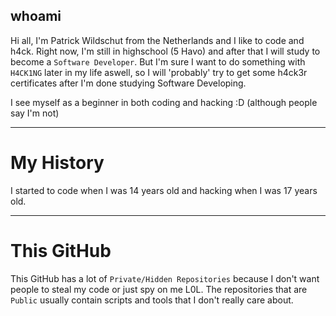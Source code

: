 ## whoami

Hi all, I'm Patrick Wildschut from the Netherlands and I like to code and h4ck. Right now, I'm still in highschool (5 Havo) and after that I will study to become a `Software Developer`. But I'm sure I want to do something with `H4CK1NG` later in my life aswell, so I will 'probably' try to get some h4ck3r certificates after I'm done studying Software Developing.

I see myself as a beginner in both coding and hacking :D (although people say I'm not)

------------------------------------------------------------------

# My History
I started to code when I was 14 years old and hacking when I was 17 years old.

-------------------------------------------------------------

# This GitHub
This GitHub has a lot of `Private/Hidden Repositories` because I don't want people to steal my code or just spy on me L0L. The repositories that are `Public` usually contain scripts and tools that I don't really care about.


